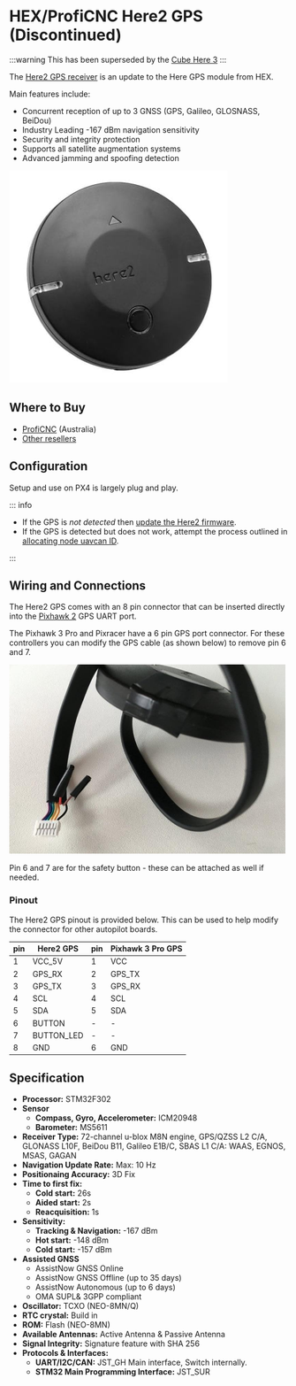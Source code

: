 # HEX/ProfiCNC Here2 GPS (Discontinued)

:::warning
This has been superseded by the [Cube Here 3](https://www.cubepilot.com/#/here/here3)
:::

The [Here2 GPS receiver](http://www.proficnc.com/all-products/152-gps-module.html) is an update to the Here GPS module from HEX.

Main features include:

- Concurrent reception of up to 3 GNSS (GPS, Galileo, GLOSNASS, BeiDou)
- Industry Leading -167 dBm navigation sensitivity
- Security and integrity protection
- Supports all satellite augmentation systems
- Advanced jamming and spoofing detection

<img src="../../assets/hardware/gps/here2_gps_module.jpg" />

## Where to Buy

- [ProfiCNC](http://www.proficnc.com/all-products/152-gps-module.html) (Australia)
- [Other resellers](http://www.proficnc.com/stores)

## Configuration

Setup and use on PX4 is largely plug and play.

::: info

- If the GPS is _not detected_ then [update the Here2 firmware](https://docs.cubepilot.org/user-guides/here-2/updating-here-2-firmware).
- If the GPS is detected but does not work, attempt the process outlined in [allocating node uavcan ID](https://docs.cubepilot.org/user-guides/here-2/here-2-can-mode-instruction).

:::

## Wiring and Connections

The Here2 GPS comes with an 8 pin connector that can be inserted directly into the [Pixhawk 2](http://www.hex.aero/wp-content/uploads/2016/07/DRS_Pixhawk-2-17th-march-2016.pdf) GPS UART port.

The Pixhawk 3 Pro and Pixracer have a 6 pin GPS port connector.
For these controllers you can modify the GPS cable (as shown below) to remove pin 6 and 7.

<img src="../../assets/hardware/gps/rtk_here_plug_gps_to_6pin_connector.jpg" width="500px" />

Pin 6 and 7 are for the safety button - these can be attached as well if needed.

### Pinout

The Here2 GPS pinout is provided below. This can be used to help modify the connector for other autopilot boards.

| pin | Here2 GPS                       | pin | Pixhawk 3 Pro GPS           |
| --- | ------------------------------- | --- | --------------------------- |
| 1   | VCC_5V     | 1   | VCC                         |
| 2   | GPS_RX     | 2   | GPS_TX |
| 3   | GPS_TX     | 3   | GPS_RX |
| 4   | SCL                             | 4   | SCL                         |
| 5   | SDA                             | 5   | SDA                         |
| 6   | BUTTON                          | -   | -                           |
| 7   | BUTTON_LED | -   | -                           |
| 8   | GND                             | 6   | GND                         |

## Specification

- **Processor:** STM32F302
- **Sensor**
  - **Compass, Gyro, Accelerometer:** ICM20948
  - **Barometer:** MS5611
- **Receiver Type:** 72-channel u-blox M8N engine, GPS/QZSS L2 C/A, GLONASS L10F, BeiDou B11, Galileo E1B/C, SBAS L1 C/A: WAAS, EGNOS, MSAS, GAGAN
- **Navigation Update Rate:** Max: 10 Hz
- **Positionaing Accuracy:** 3D Fix
- **Time to first fix:**
  - **Cold start:** 26s
  - **Aided start:** 2s
  - **Reacquisition:** 1s
- **Sensitivity:**
  - **Tracking & Navigation:** -167 dBm
  - **Hot start:** -148 dBm
  - **Cold start:** -157 dBm
- **Assisted GNSS**
  - AssistNow GNSS Online
  - AssistNow GNSS Offline (up to 35 days)
  - AssistNow Autonomous (up to 6 days)
  - OMA SUPL& 3GPP compliant
- **Oscillator:** TCXO (NEO-8MN/Q)
- **RTC crystal:** Build in
- **ROM:** Flash (NEO-8MN)
- **Available Antennas:** Active Antenna & Passive Antenna
- **Signal Integrity:** Signature feature with SHA 256
- **Protocols & Interfaces:**
  - **UART/I2C/CAN:** JST_GH Main interface, Switch internally.
  - **STM32 Main Programming Interface:** JST_SUR
